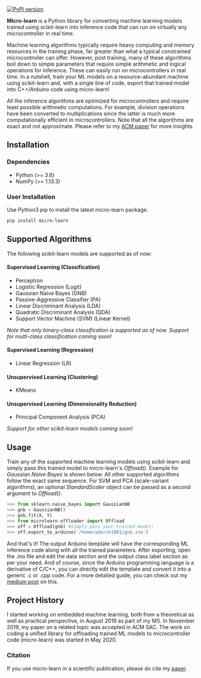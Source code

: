 [![PyPI version](https://badge.fury.io/py/micro-learn.svg)](https://badge.fury.io/py/micro-learn)

**Micro-learn** is a Python library for converting machine learning models trained using scikit-learn into inference code that can run on virtually any microcontroller in real time.

Machine learning algorithms typically require heavy computing and memory resources in the training phase, far greater than what a typical constrained microcontroller can offer. However, post training, many of these algorithms boil down to simple parameters that require simple arithmetic and logical operations for inference. These can easily run on microcontrollers in real time. In a nutshell, train your ML models on a resource-abundant machine using scikit-learn and, with a single line of code, export that trained model into C++/Arduino code using micro-learn!

All the inference algorithms are optimized for microcontrollers and require least possible arithmetic computations. For example, division operations have been converted to multiplications since the latter is much more computationally efficient in microcontrollers. Note that all the algorithms are exact and not approximate. Please refer to my [ACM paper](https://dl.acm.org/doi/abs/10.1145/3341105.3373967) for more insights.

## Installation

### Dependencies

- Python (>= 3.6)
- NumPy (>= 1.13.3)

### User Installation
Use Python3 pip to install the latest micro-learn package.

```bash
pip install micro-learn
```

## Supported Algorithms
The following scikit-learn models are supported as of now:

#### Supervised Learning (Classification)
- Perceptron
- Logistic Regression (Logit)
- Gaussian Naive Bayes (GNB)
- Passive-Aggressive Classifier (PA)
- Linear Discriminant Analysis (LDA)
- Quadratic Discriminant Analysis (QDA)
- Support Vector Machine (SVM) (Linear Kernel)

*Note that only binary-class classification is supported as of now. Support for multi-class classification coming soon!*

#### Supervised Learning (Regression)
- Linear Regression (LR)

#### Unsupervised Learning (Clustering)
- KMeans

#### Unsupervised Learning (Dimensionality Reduction)
- Principal Component Analysis (PCA)

*Support for other scikit-learn models coming soon!*

## Usage
Train any of the supported machine learning models using scikit-learn and simply pass this trained model to micro-learn's *Offload()*. Example for *Gaussian Naive Bayes* is shown below. All other supported algorithms follow the exact same sequence. For SVM and PCA (scale-variant algorithms), an optional *StandardScaler* object can be passed as a second argument to *Offload()*. 

```python
>>> from sklearn.naive_bayes import GaussianNB
>>> gnb = GaussianNB()
>>> gnb.fit(X, Y)
>>> from microlearn.offloader import Offload
>>> off = Offload(gnb) #Simply pass your trained model!
>>> off.export_to_arduino('/home/adarsh1001/gnb.ino')
```

And that's it! The output Arduino template will have the corresponding ML inference code along with all the trained parameters. After exporting, open the .ino file and edit the data section and the output class label section as per your need. And of course, since the Arduino programming language is a derivative of C/C++, you can directly edit the template and convert it into a generic .c or .cpp code. For a more detailed guide, you can check out my [medium post](https://medium.com/analytics-vidhya/micro-learn-getting-started-with-machine-learning-on-arduino-52167bc34c1d) on this.

## Project History
I started working on embedded machine learning, both from a theoretical as well as practical perspective, in August 2019 as part of my MS. In November 2019, my paper on a related topic was accepted in ACM SAC. The work on coding a unified library for offloading trained ML models to microcontroller code (micro-learn) was started in May 2020.

### Citation
If you use micro-learn in a scientific publication, please do cite my [paper](https://dl.acm.org/doi/abs/10.1145/3341105.3373967).
